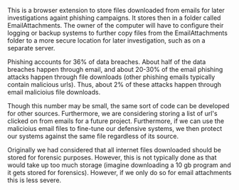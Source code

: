 This is a browser extension to store files downloaded from emails for later investigations againt phishing campaigns. It stores then in a folder called EmailAttachments. The owner of the computer will have to configure their logging or backup systems to further copy files from the EmailAttachments folder to a more secure location for later investigation, such as on a separate server.

Phishing accounts for 36% of data breaches. About half of the data breaches happen through email, and about 20-30% of the email phishing attacks happen through file downloads (other phishing emails typically contain malicious urls). Thus, about 2% of these attacks happen through email malicioius file downloads. 

Though this number may be small, the same sort of code can be developed for other sources. Furthermore, we are considering storing a list of url's clicked on from emails for a future project. Furthermore, if we can use the malicioius email files to fine-tune our defensive systems, we then protect our systems against the same file regardless of its source.

Originally we had considered that all internet files downloaded should be stored for forensic purposes. However, this is not typically done as that would take up too much storage (imagine downloading a 10 gb program and it gets stored for forensics). However, if we only do so for email attachments this is less severe.
